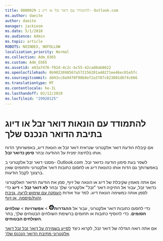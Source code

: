 ```yaml
---
title: 8000029 להתמודד עם דואר זבל או דיוג ב- Outlook.com
ms.author: daeite
author: daeite
manager: jackiesm
ms.date: 5/1/2018
ms.audience: Admin
ms.topic: article
ROBOTS: NOINDEX, NOFOLLOW
localization_priority: Normal
ms.collection: Adm_O365
ms.custom: Adm_O365
ms.assetid: e03a7476-f02d-4c2c-bc55-42cad0ab8622
ms.openlocfilehash: 0b9022698567a572156201a40271ee46ec01e5fc
ms.sourcegitcommit: dd43cc0a9470f98b8ef2a3787c823801d674c666
ms.translationtype: MT
ms.contentlocale: he-IL
ms.lasthandoff: 02/12/2019
ms.locfileid: "29920125"
---
```

# <a name="deal-with-spam-or-phishing-scams-in-your-inbox"></a>להתמודד עם הונאות דואר זבל או דיוג בתיבת הדואר הנכנס שלך

אם קיבלת הודעת דואר אלקטרוני שנראית דואר זבל או הונאת דיוג, באפשרותך הדוח אותו בלחיצה ימנית על ההודעה ובחר **סימן כדואר זבל**. 
  
מסנני דואר זבל אלקטרוני ב- Outlook.com לשפר בעת סימון הודעה כדואר זבל. באפשרותך גם הדוח אותו כהונאת דיוג או לחסום כתובות דואר אלקטרוני ותחומים שאין ברצונך לקבל הודעות.
  
אם אתה מאמין שקיבלת של דיוג או הונאה של זיוף, סמן את הודעת הדואר האלקטרוני כדואר זבל, עבור אל התיקיה דואר "זבל" אלקטרוני שלך ובחר **לא דואר זבל** \> **דיוג** כדי לסמן אותה כמשימה הונאת דיוג. למד עוד אודות [העסקה עם שימוש לרעה, גניבת זהות/סיסמה, או זיוף](https://go.microsoft.com/fwlink/p/?linkid=873139).
  
כדי לחסום כתובות דואר אלקטרוני, עבור אל **ההגדרות**![הגדרות](media/f4b2e798-fff1-4a14-931f-5677a4543b58.png) \> **אפשרויות** \> **שולחים חסומים**. כדי להוסיף כתובות או תחומים ברשימת השולחים הבטוחים שלך, בחר **השולחים הבטוחים**. 
  
אם אתה רואה הגדלה של דואר זבל, לקרוא כיצד [לסייע בשמירה על דואר זבל זבל דואר אלקטרוני מתיבת הדואר הנכנס שלך](https://go.microsoft.com/fwlink/p/?linkid=873140).
  

